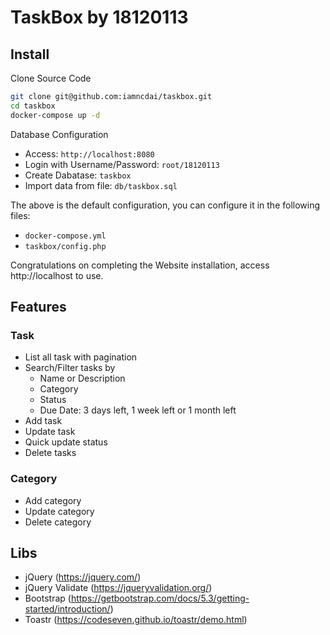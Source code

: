 # TaskBox by 18120113

## Install

Clone Source Code

```bash
git clone git@github.com:iamncdai/taskbox.git
cd taskbox
docker-compose up -d
```

Database Configuration
- Access: `http://localhost:8080`
- Login with Username/Password: `root/18120113`
- Create Dabatase: `taskbox`
- Import data from file: `db/taskbox.sql`

The above is the default configuration, you can configure it in the following files:
- `docker-compose.yml`
- `taskbox/config.php`

Congratulations on completing the Website installation, access http://localhost to use.

## Features

### Task
- List all task with pagination
- Search/Filter tasks by
  - Name or Description
  - Category
  - Status
  - Due Date: 3 days left, 1 week left or 1 month left
- Add task
- Update task
- Quick update status
- Delete tasks

### Category
- Add category
- Update category
- Delete category

## Libs
- jQuery (https://jquery.com/)
- jQuery Validate (https://jqueryvalidation.org/)
- Bootstrap (https://getbootstrap.com/docs/5.3/getting-started/introduction/)
- Toastr (https://codeseven.github.io/toastr/demo.html)
